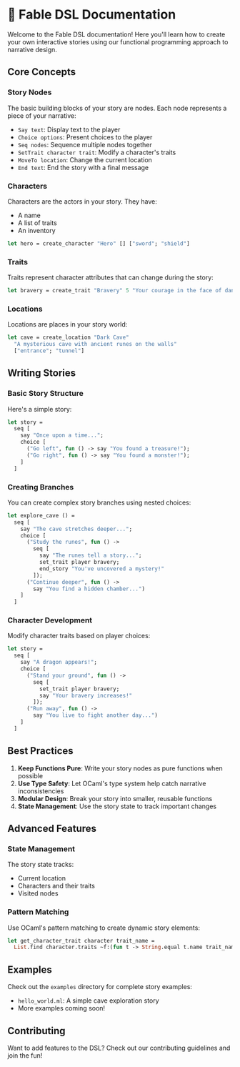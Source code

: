 # 🦊 Fable DSL Documentation

Welcome to the Fable DSL documentation! Here you'll learn how to create your own interactive stories using our functional programming approach to narrative design.

## Core Concepts

### Story Nodes

The basic building blocks of your story are nodes. Each node represents a piece of your narrative:

- `Say text`: Display text to the player
- `Choice options`: Present choices to the player
- `Seq nodes`: Sequence multiple nodes together
- `SetTrait character trait`: Modify a character's traits
- `MoveTo location`: Change the current location
- `End text`: End the story with a final message

### Characters

Characters are the actors in your story. They have:
- A name
- A list of traits
- An inventory

```ocaml
let hero = create_character "Hero" [] ["sword"; "shield"]
```

### Traits

Traits represent character attributes that can change during the story:

```ocaml
let bravery = create_trait "Bravery" 5 "Your courage in the face of danger"
```

### Locations

Locations are places in your story world:

```ocaml
let cave = create_location "Dark Cave" 
  "A mysterious cave with ancient runes on the walls" 
  ["entrance"; "tunnel"]
```

## Writing Stories

### Basic Story Structure

Here's a simple story:

```ocaml
let story =
  seq [
    say "Once upon a time...";
    choice [
      ("Go left", fun () -> say "You found a treasure!");
      ("Go right", fun () -> say "You found a monster!");
    ]
  ]
```

### Creating Branches

You can create complex story branches using nested choices:

```ocaml
let explore_cave () =
  seq [
    say "The cave stretches deeper...";
    choice [
      ("Study the runes", fun () ->
        seq [
          say "The runes tell a story...";
          set_trait player bravery;
          end_story "You've uncovered a mystery!"
        ]);
      ("Continue deeper", fun () ->
        say "You find a hidden chamber...")
    ]
  ]
```

### Character Development

Modify character traits based on player choices:

```ocaml
let story =
  seq [
    say "A dragon appears!";
    choice [
      ("Stand your ground", fun () ->
        seq [
          set_trait player bravery;
          say "Your bravery increases!"
        ]);
      ("Run away", fun () ->
        say "You live to fight another day...")
    ]
  ]
```

## Best Practices

1. **Keep Functions Pure**: Write your story nodes as pure functions when possible
2. **Use Type Safety**: Let OCaml's type system help catch narrative inconsistencies
3. **Modular Design**: Break your story into smaller, reusable functions
4. **State Management**: Use the story state to track important changes

## Advanced Features

### State Management

The story state tracks:
- Current location
- Characters and their traits
- Visited nodes

### Pattern Matching

Use OCaml's pattern matching to create dynamic story elements:

```ocaml
let get_character_trait character trait_name =
  List.find character.traits ~f:(fun t -> String.equal t.name trait_name)
```

## Examples

Check out the `examples` directory for complete story examples:
- `hello_world.ml`: A simple cave exploration story
- More examples coming soon!

## Contributing

Want to add features to the DSL? Check out our contributing guidelines and join the fun! 